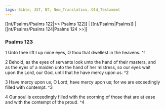```yaml
---
tags: Bible, JST, NT, New_Translation, Old_Testament
---
```


[[nt/Psalms/Psalms 122|<< Psalms 122]] | [[nt/Psalms|Psalms]] | [[nt/Psalms/Psalms 124|Psalms 124 >>]]

### Psalms 123

1 Unto thee lift I up mine eyes, O thou that dwellest in the heavens.  ^1

2 Behold, as the eyes of servants look unto the hand of their masters, and as the eyes of a maiden unto the hand of her mistress, so our eyes wait upon the Lord, our God, until that he have mercy upon us.  ^2

3 Have mercy upon us, O Lord; have mercy upon us; for we are exceedingly filled with contempt.  ^3

4 Our soul is exceedingly filled with the scorning of those that are at ease and with the contempt of the proud.  ^4

 
